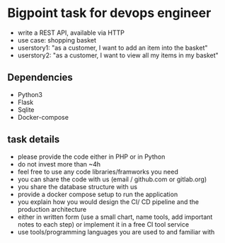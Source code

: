 # Bigpoint task for devops engineer
- write a REST API, available via HTTP
- use case: shopping basket
- userstory1: "as a customer, I want to add an item into the basket"
- userstory2: "as a customer, I want to view all my items in my basket"

## Dependencies ##
- Python3
- Flask
- Sqlite
- Docker-compose

## task details ##
- please provide the code either in PHP or in Python
- do not invest more than ~4h
- feel free to use any code libraries/framworks you need
- you can share the code with us (email / github.com or gitlab.org)
- you share the database structure with us
- provide a docker compose setup to run the application
- you explain how you would design the CI/ CD pipeline and the production architecture 
- either in written form (use a small chart, name tools, add important notes to each step) or implement it in a free CI tool service
- use tools/programming languages you are used to and familiar with
